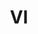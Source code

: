 ---
post_id:    2018-VI
title:      VI
images:
  - ext:    00.jpg
    width:  2400
    height: 3000
  - ext:    02.jpg
    width:  2400
    height: 3000
---